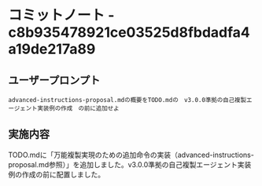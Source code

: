 # コミットノート - c8b935478921ce03525d8fbdadfa4a19de217a89

## ユーザープロンプト

```
advanced-instructions-proposal.mdの概要をTODO.mdの　v3.0.0準拠の自己複製エージェント実装例の作成　の前に追加せよ
```

## 実施内容

TODO.mdに「万能複製実現のための追加命令の実装（advanced-instructions-proposal.md参照）」を追加しました。v3.0.0準拠の自己複製エージェント実装例の作成の前に配置しました。
